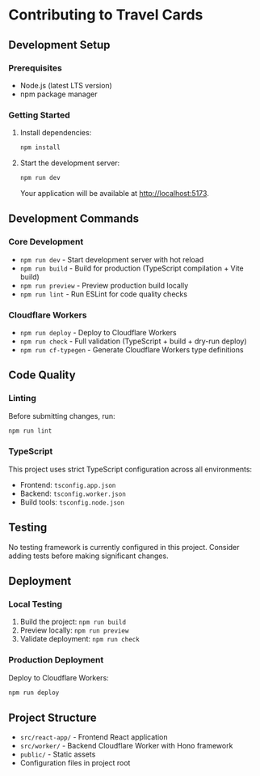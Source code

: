 # Contributing to Travel Cards

## Development Setup

### Prerequisites
- Node.js (latest LTS version)
- npm package manager

### Getting Started

1. Install dependencies:
   ```bash
   npm install
   ```

2. Start the development server:
   ```bash
   npm run dev
   ```
   
   Your application will be available at [http://localhost:5173](http://localhost:5173).

## Development Commands

### Core Development
- `npm run dev` - Start development server with hot reload
- `npm run build` - Build for production (TypeScript compilation + Vite build)
- `npm run preview` - Preview production build locally
- `npm run lint` - Run ESLint for code quality checks

### Cloudflare Workers
- `npm run deploy` - Deploy to Cloudflare Workers
- `npm run check` - Full validation (TypeScript + build + dry-run deploy)
- `npm run cf-typegen` - Generate Cloudflare Workers type definitions

## Code Quality

### Linting
Before submitting changes, run:
```bash
npm run lint
```

### TypeScript
This project uses strict TypeScript configuration across all environments:
- Frontend: `tsconfig.app.json`
- Backend: `tsconfig.worker.json`
- Build tools: `tsconfig.node.json`

## Testing

No testing framework is currently configured in this project. Consider adding tests before making significant changes.

## Deployment

### Local Testing
1. Build the project: `npm run build`
2. Preview locally: `npm run preview`
3. Validate deployment: `npm run check`

### Production Deployment
Deploy to Cloudflare Workers:
```bash
npm run deploy
```

## Project Structure

- `src/react-app/` - Frontend React application
- `src/worker/` - Backend Cloudflare Worker with Hono framework
- `public/` - Static assets
- Configuration files in project root